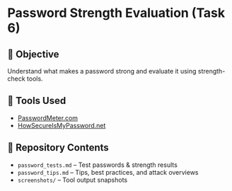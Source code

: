 # Password Strength Evaluation (Task 6)

## 🎯 Objective
Understand what makes a password strong and evaluate it using strength-check tools.

## 🔧 Tools Used
- [PasswordMeter.com](https://www.passwordmeter.com)
- [HowSecureIsMyPassword.net](https://howsecureismypassword.net)

## 📂 Repository Contents
- `password_tests.md` – Test passwords & strength results
- `password_tips.md` – Tips, best practices, and attack overviews
- `screenshots/` – Tool output snapshots
